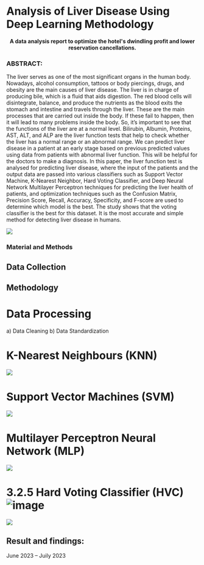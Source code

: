 # Analysis of Liver Disease Using Deep Learning Methodology
<p align="center">
     <b>A data analysis report to optimize the hotel's dwindling profit and lower reservation cancellations.</b>
</p>

### ABSTRACT:  
The liver serves as one of the most significant organs in the human body. Nowadays, alcohol consumption, tattoos or body piercings, drugs, and obesity are the main causes of liver disease. The liver is in charge of producing bile, which is a fluid that aids digestion. The red blood cells will disintegrate, balance, and produce the nutrients as the blood exits the stomach and intestine and travels through the liver. These are the main processes that are carried out inside the body. If these fail to happen, then it will lead to many problems inside the body. So, it’s important to see that the functions of the liver are at a normal level. Bilirubin, Albumin, Proteins, AST, ALT, and ALP are the liver function tests that help to check whether the liver has a normal range or an abnormal range. We can predict liver disease in a patient at an early stage based on previous predicted values using data from patients with abnormal liver function. This will be helpful for the doctors to make a diagnosis. In this paper, the liver function test is analysed for predicting liver disease, where the input of the patients and the output data are passed into various classifiers such as Support Vector Machine, K-Nearest Neighbor, Hard Voting Classifier, and Deep Neural Network Multilayer Perceptron techniques for predicting the liver health of patients, and optimization techniques such as the Confusion Matrix, Precision Score, Recall, Accuracy, Specificity, and F-score are used to determine which model is the best. The study shows that the voting classifier is the best for this dataset. It is the most accurate and simple method for detecting liver disease in humans.


<img src="https://github.com/ashukesharwani/Data-Analysis-For-Hotel_Booking-Using_Python/assets/83163103/2a6d8f8d-27d8-47ec-8fc2-227bfb8a0207">


### Material and Methods
## Data Collection
## Methodology
# Data Processing
a)	Data Cleaning
b)	Data Standardization
# K-Nearest Neighbours (KNN)
<img src="https://github.com/user-attachments/assets/3867c81d-87cf-4cce-8fe4-fa41addc797c">

# Support Vector Machines (SVM) 
<img src="https://github.com/user-attachments/assets/9dbb623f-a502-4fb2-809a-5407e5e22fcc">

# Multilayer Perceptron Neural Network (MLP)
<img src="https://github.com/user-attachments/assets/3b3187c6-da62-4101-aca9-fb2ad2e0b4b0">

# 3.2.5	Hard Voting Classifier (HVC) ![image]()

<img src=" https://github.com/user-attachments/assets/ae332a1f-dadd-437c-83f6-230b3d78efe4">




## Result and findings:

 
  
<p>June 2023 – Juily 2023<p/>






















    
 
